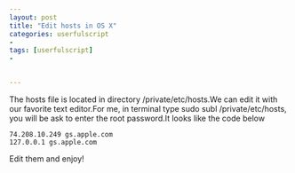 ```yaml
---
layout: post
title: "Edit hosts in OS X"
categories: userfulscript
- 
tags: [userfulscript]
- 


---
```



The hosts file is located in directory /private/etc/hosts.We can edit it with our favorite text editor.For me, in terminal type sudo subl /private/etc/hosts, you will be ask to enter the root password.It looks like the code below

	74.208.10.249 gs.apple.com
	127.0.0.1 gs.apple.com
Edit them and enjoy!
